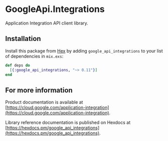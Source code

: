 # GoogleApi.Integrations

Application Integration API client library.



## Installation

Install this package from [Hex](https://hex.pm) by adding
`google_api_integrations` to your list of dependencies in `mix.exs`:

```elixir
def deps do
  [{:google_api_integrations, "~> 0.11"}]
end
```

## For more information

Product documentation is available at [https://cloud.google.com/application-integration](https://cloud.google.com/application-integration).

Library reference documentation is published on Hexdocs at
[https://hexdocs.pm/google_api_integrations](https://hexdocs.pm/google_api_integrations).
